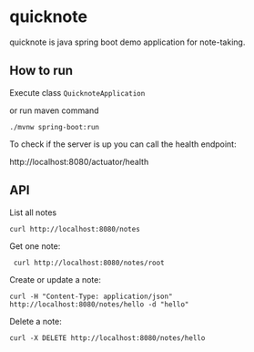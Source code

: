 # quicknote

quicknote is java spring boot demo application for note-taking.

## How to run

Execute class `QuicknoteApplication`

or run maven command

    ./mvnw spring-boot:run

To check if the server is up you can call the health endpoint:

http://localhost:8080/actuator/health

## API

List all notes

    curl http://localhost:8080/notes

Get one note:

     curl http://localhost:8080/notes/root

Create or update a note:

    curl -H "Content-Type: application/json" http://localhost:8080/notes/hello -d "hello"

Delete a note:

    curl -X DELETE http://localhost:8080/notes/hello